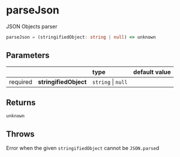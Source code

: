# parseJson

JSON Objects parser

```typescript
parseJson = (stringifiedObject: string | null) => unknown
```  

## Parameters
|          |                       | type               | default value
| :-:      | :--                   | :--                | :--           
| required | **stringifiedObject** | `string` \| `null` |

## Returns
`unknown`

## Throws
Error when the given `stringifiedObject` cannot be `JSON.parse`d
